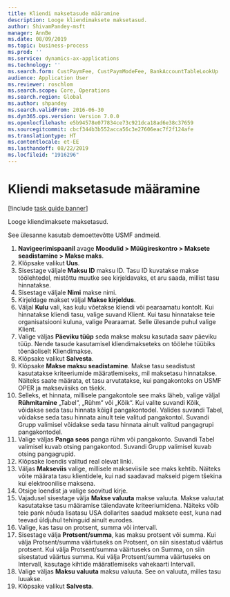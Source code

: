 ```yaml
---
title: Kliendi maksetasude määramine
description: Looge kliendimaksete maksetasud.
author: ShivamPandey-msft
manager: AnnBe
ms.date: 08/09/2019
ms.topic: business-process
ms.prod: ''
ms.service: dynamics-ax-applications
ms.technology: ''
ms.search.form: CustPaymFee, CustPaymModeFee, BankAccountTableLookUp
audience: Application User
ms.reviewer: roschlom
ms.search.scope: Core, Operations
ms.search.region: Global
ms.author: shpandey
ms.search.validFrom: 2016-06-30
ms.dyn365.ops.version: Version 7.0.0
ms.openlocfilehash: e5b94578e077834ce73c921dca18ad6e38c37659
ms.sourcegitcommit: cbcf344b3b552acca56c3e27606eac7f2f124afe
ms.translationtype: HT
ms.contentlocale: et-EE
ms.lasthandoff: 08/22/2019
ms.locfileid: "1916296"
---
```

# <a name="establish-customer-payment-fees"></a>Kliendi maksetasude määramine

[!include [task guide banner](../../includes/task-guide-banner.md)]

Looge kliendimaksete maksetasud.

See ülesanne kasutab demoettevõtte USMF andmeid.

1. **Navigeerimispaanil** avage **Moodulid > Müügireskontro > Maksete seadistamine > Makse maks**.
2. Klõpsake valikut **Uus**.
3. Sisestage väljale **Maksu ID** maksu ID. Tasu ID kuvatakse makse töölehtedel, mistõttu muutke see kirjeldavaks, et aru saada, millist tasu hinnatakse.  
4. Sisestage väljale **Nimi** makse nimi.
5. Kirjeldage makset väljal **Makse kirjeldus**.
6. Väljal **Kulu** vali, kas kulu võetakse kliendi või pearaamatu kontolt. Kui hinnatakse kliendi tasu, valige suvand Klient. Kui tasu hinnatakse teie organisatsiooni kuluna, valige Pearaamat. Selle ülesande puhul valige Klient.  
7. Valige väljas **Päeviku tüüp** seda makse maksu kasutada saav päeviku tüüp. Nende tasude kasutamisel kliendimakseteks on töölehe tüübiks tõenäoliselt Kliendimakse.  
8. Klõpsake valikut **Salvesta**.
9. Klõpsake **Makse maksu seadistamine**. Makse tasu seadistust kasutatakse kriteeriumide määratlemiseks, mil maksetasu hinnatakse.  Näiteks saate määrata, et tasu arvutatakse, kui pangakontoks on USMF OPER ja makseviisiks on tšekk.  
10. Selleks, et hinnata, millisele pangakontole see maks läheb, valige väljal **Rühmitamine** „Tabel“, „Rühm“ või „Kõik“. Kui valite suvandi Kõik, võidakse seda tasu hinnata kõigil pangakontodel.  Valides suvandi Tabel, võidakse seda tasu hinnata ainult teie valitud pangakontol. Suvandi Grupp valimisel võidakse seda tasu hinnata ainult valitud pangagrupi pangakontodel.  
11. Valige väljas **Panga seos** panga rühm või pangakonto. Suvandi Tabel valimisel kuvab otsing pangakontod. Suvandi Grupp valimisel kuvab otsing pangagrupid.  
12. Klõpsake loendis valitud real olevat linki.
13. Väljas **Makseviis** valige, millisele makseviisile see maks kehtib. Näiteks võite määrata tasu klientidele, kui nad saadavad makseid pigem tšekina kui elektroonilise maksena.  
14. Otsige loendist ja valige soovitud kirje.
15. Vajadusel sisestage välja **Makse valuuta** makse valuuta. Makse valuutat kasutatakse tasu määramise täiendavate kriteeriumidena.  Näiteks võib teie pank nõuda lisatasu USA dollarites saadud maksete eest, kuna nad teevad üldjuhul tehinguid ainult eurodes.  
16. Valige, kas tasu on protsent, summa või intervall.
17. Sisestage välja **Protsent/summa**, kas maksu protsent või summa. Kui välja Protsent/summa väärtuseks on Protsent, on siin sisestatud väärtus protsent. Kui välja Protsent/summa väärtuseks on Summa, on siin sisestatud väärtus summa. Kui välja Protsent/summa väärtuseks on Intervall, kasutage kihtide määratlemiseks vahekaarti Intervall.  
18. Valige väljas **Maksu valuuta** maksu valuuta. See on valuuta, milles tasu luuakse.  
19. Klõpsake valikut **Salvesta**.

